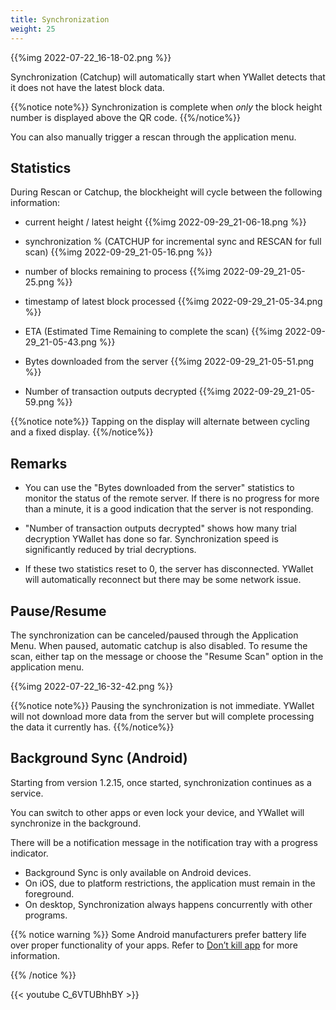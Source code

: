 ```yaml
---
title: Synchronization
weight: 25
---
```


{{%img 2022-07-22_16-18-02.png %}}

Synchronization (Catchup) will automatically start when YWallet
detects that it does not have the latest block data.

{{%notice note%}}
Synchronization is complete when *only* the block height number is 
displayed above the QR code.
{{%/notice%}}

You can also manually trigger a rescan through the application menu.

## Statistics

During Rescan or Catchup, the blockheight will cycle between
the following information:
- current height / latest height
{{%img 2022-09-29_21-06-18.png %}}

- synchronization % (CATCHUP for incremental 
sync and RESCAN for full scan)
{{%img 2022-09-29_21-05-16.png %}}

- number of blocks remaining to process
{{%img 2022-09-29_21-05-25.png %}}

- timestamp of latest block processed
{{%img 2022-09-29_21-05-34.png %}}

- ETA (Estimated Time Remaining to complete the scan)
{{%img 2022-09-29_21-05-43.png %}}

- Bytes downloaded from the server
{{%img 2022-09-29_21-05-51.png %}}

- Number of transaction outputs decrypted
{{%img 2022-09-29_21-05-59.png %}}


{{%notice note%}}
Tapping on the display will alternate between cycling and
a fixed display.
{{%/notice%}}

## Remarks

- You can use the "Bytes downloaded from the server" statistics
to monitor the status of the remote server. If there is no
progress for more than a minute, it is a good indication that
the server is not responding.

- "Number of transaction outputs decrypted" shows how many
trial decryption YWallet has done so far. Synchronization
speed is significantly reduced by trial decryptions.

- If these two statistics reset to 0, the server has disconnected.
YWallet will automatically reconnect but there may be some network 
issue.

## Pause/Resume

The synchronization can be canceled/paused through the Application Menu.
When paused, automatic catchup is also disabled.
To resume the scan, either tap on the message or choose the 
"Resume Scan" option in the application menu.

{{%img 2022-07-22_16-32-42.png %}}

{{%notice note%}}
Pausing the synchronization is not immediate. YWallet will not
download more data from the server but will complete processing
the data it currently has.
{{%/notice%}}

## Background Sync (Android)

Starting from version 1.2.15, once started, synchronization
continues as a service.

You can switch to other apps or even lock your device, and
YWallet will synchronize in the background.

There will be a notification message in the notification tray
with a progress indicator.

- Background Sync is only available on Android devices.
- On iOS, due to platform restrictions, the application must remain
in the foreground.
- On desktop, Synchronization always happens concurrently with other programs.

{{% notice warning %}}
Some Android manufacturers prefer battery life over proper 
functionality of your apps.
Refer to [Don’t kill app](https://dontkillmyapp.com/) for more information.

{{% /notice %}}

{{< youtube C_6VTUBhhBY >}}

<link href="/youtube.css" rel=stylesheet integrity>
<script src="/youtube.js"></script>
